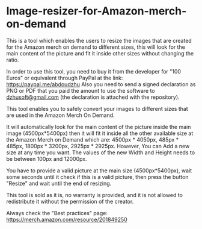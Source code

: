 # Image-resizer-for-Amazon-merch-on-demand
This is a tool which enables the users to resize the images that are created for the Amazon merch on demand to different sizes, this will look for the main content of the picture and fit it inside other sizes without changing the ratio.

In order to use this tool, you need to buy it from the developer for "100 Euros" or equivalent through PayPal at the link: https://paypal.me/abdoudzhu
Also you need to send a signed declaration as PNG or PDF that you paid the amount to use the software to dzhusoft@gmail.com (the declaration is attached with the repository).

This tool enables you to safely convert your images to different sizes that are used in the Amazon Merch On Demand.

It will automatically look for the main content of the picture inside the main image (4500px*5400px) then it will fit it inside all the other available size at the Amazon Merch on Demand which are:
4500px * 4050px,
485px * 485px,
1800px * 3200px,
2925px * 2925px.
However, You can Add a new size at any time you want. The values of the new Width and Height needs to be between 100px and 12000px.

You have to provide a valid picture at the main size (4500px*5400px), wait some seconds until it check if this is a valid picture, then press the button "Resize" and wait until the end of resizing.

This tool is sold as it is, no warranty is provided, and it is not allowed to redistribute it without the permission of the creator.

Always check the "Best practices" page:
https://merch.amazon.com/resource/201849250
